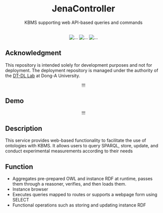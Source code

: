 <div align="center">

<h1>JenaController</h1>
KBMS supporting web API-based queries and commands<br/><br/>

<picture><img src="https://img.shields.io/badge/-Kotlin-7F52FF?style=flat-square&logo=kotlin&logoColor=FFFFFF" alt="..."></picture>
<picture><img src="https://img.shields.io/badge/SpringBoot-6DB33F?style=flat-square&logo=springboot&logoColor=FFFFFF" alt="..."></picture>
<picture><img src="https://img.shields.io/badge/-ApacheJena-61a6f0?style=flat-square&logo=1&logoColor=FFFFFF" alt="..."></picture>

</div>

## Acknowledgment

This repository is intended solely for development purposes and not for deployment. The deployment repository is managed under the authority of the [DT-DL Lab]() at Dong-A University.

<div align="center">

!!!

</div>

## Demo

<div align="center">

!!!

</div>

## Description

This service provides web-based functionality to facilitate the use of ontologies with KBMS. It allows users to query SPARQL, store, update, and conduct experimental measurements according to their needs

## Function

- Aggregates pre-prepared OWL and instance RDF at runtime, passes them through a reasoner, verifies, and then loads them.
- Instance browser
- Executes queries mapped to routes or supports a webpage form using SELECT
- Functional operations such as storing and updating instance RDF
